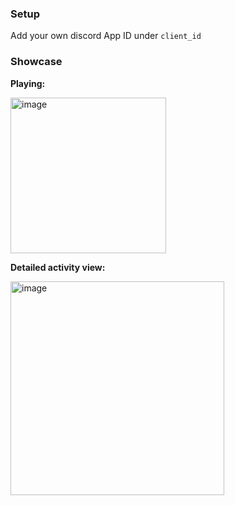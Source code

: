 ### Setup
Add your own discord App ID under ```client_id```

### Showcase
**Playing:**

<img width="249" alt="image" src="https://github.com/meokdev/discord-custom-activity/assets/62682756/80dd9794-c0c2-43d7-9947-9024ef40228d">

**Detailed activity view:**

<img width="342" alt="image" src="https://github.com/meokdev/discord-custom-activity/assets/62682756/0c7b05a0-f89c-4177-9adc-a45c8209daae">
